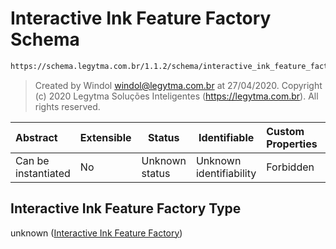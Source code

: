 # Interactive Ink Feature Factory Schema

```txt
https://schema.legytma.com.br/1.1.2/schema/interactive_ink_feature_factory.schema.json
```




> Created by Windol [windol@legytma.com.br](mailto:windol@legytma.com.br) at 27/04/2020.
> Copyright (c) 2020 Legytma Soluções Inteligentes (<https://legytma.com.br>). All rights reserved.
>

| Abstract            | Extensible | Status         | Identifiable            | Custom Properties | Additional Properties | Access Restrictions | Defined In                                                                                                                  |
| :------------------ | ---------- | -------------- | ----------------------- | :---------------- | --------------------- | ------------------- | --------------------------------------------------------------------------------------------------------------------------- |
| Can be instantiated | No         | Unknown status | Unknown identifiability | Forbidden         | Allowed               | none                | [interactive_ink_feature_factory.schema.json](../schema/interactive_ink_feature_factory.schema.json) |

## Interactive Ink Feature Factory Type

unknown ([Interactive Ink Feature Factory](interactive_ink_feature_factory.md))
